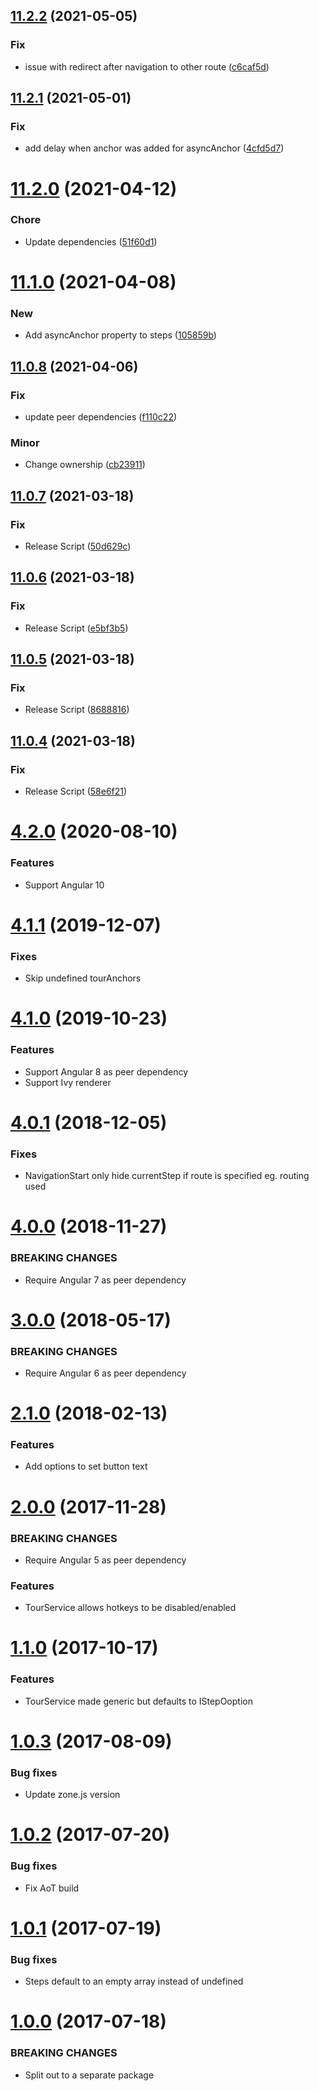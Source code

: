 ## [11.2.2](https://github.com/ngx-tour/ngx-tour-core/compare/v11.2.1...v11.2.2) (2021-05-05)


### Fix

* issue with redirect after navigation to other route ([c6caf5d](https://github.com/ngx-tour/ngx-tour-core/commit/c6caf5d17143876871dbbbf87e846cb661a11893))

## [11.2.1](https://github.com/ngx-tour/ngx-tour-core/compare/v11.2.0...v11.2.1) (2021-05-01)


### Fix

* add delay when anchor was added for asyncAnchor ([4cfd5d7](https://github.com/ngx-tour/ngx-tour-core/commit/4cfd5d7cb26b1653a0eea860b02f1692ba0022ef))

# [11.2.0](https://github.com/ngx-tour/ngx-tour-core/compare/v11.1.0...v11.2.0) (2021-04-12)


### Chore

* Update dependencies ([51f60d1](https://github.com/ngx-tour/ngx-tour-core/commit/51f60d19cfa9e47ad530692ae3c4e45e3ab13361))

# [11.1.0](https://github.com/ngx-tour/ngx-tour-core/compare/v11.0.8...v11.1.0) (2021-04-08)


### New

* Add asyncAnchor property to steps ([105859b](https://github.com/ngx-tour/ngx-tour-core/commit/105859bc4e8d54b47e9cb2133729a4b4207b91f0))

## [11.0.8](https://github.com/ngx-tour/ngx-tour-core/compare/v11.0.7...v11.0.8) (2021-04-06)

### Fix

- update peer dependencies ([f110c22](https://github.com/ngx-tour/ngx-tour-core/commit/f110c2238a71390b35c33ee4a173dbbd65af33f1))

### Minor

- Change ownership ([cb23911](https://github.com/ngx-tour/ngx-tour-core/commit/cb239115ca4c87370a2b502c0dbf3c89e4db8b4a))

## [11.0.7](https://github.com/ngx-tour/ngx-tour-core/compare/v11.0.6...v11.0.7) (2021-03-18)

### Fix

- Release Script ([50d629c](https://github.com/ngx-tour/ngx-tour-core/commit/50d629cb8cd94a59ec6074597a0fa0ea3671f7ef))

## [11.0.6](https://github.com/ngx-tour/ngx-tour-core/compare/v11.0.5...v11.0.6) (2021-03-18)

### Fix

- Release Script ([e5bf3b5](https://github.com/ngx-tour/ngx-tour-core/commit/e5bf3b5c9c642939998b5b849342c4095e75b5d1))

## [11.0.5](https://github.com/ngx-tour/ngx-tour-core/compare/v11.0.4...v11.0.5) (2021-03-18)

### Fix

- Release Script ([8688816](https://github.com/ngx-tour/ngx-tour-core/commit/86888168b33c2277dbd6f96bc759f2e94251b860))

## [11.0.4](https://github.com/ngx-tour/ngx-tour-core/compare/v11.0.3...v11.0.4) (2021-03-18)

### Fix

- Release Script ([58e6f21](https://github.com/ngx-tour/ngx-tour-core/commit/58e6f2150d13b77ce47f2889998cbf829c75c809))

<a name="4.2.0"></a>

# [4.2.0](https://github.com/isaacplmann/ngx-tour) (2020-08-10)

### Features

- Support Angular 10

<a name="4.1.1"></a>

# [4.1.1](https://github.com/isaacplmann/ngx-tour) (2019-12-07)

### Fixes

- Skip undefined tourAnchors

<a name="4.1.0"></a>

# [4.1.0](https://github.com/isaacplmann/ngx-tour) (2019-10-23)

### Features

- Support Angular 8 as peer dependency
- Support Ivy renderer

<a name="4.0.1"></a>

# [4.0.1](https://github.com/isaacplmann/ngx-tour) (2018-12-05)

### Fixes

- NavigationStart only hide currentStep if route is specified eg. routing used

<a name="4.0.0"></a>

# [4.0.0](https://github.com/isaacplmann/ngx-tour) (2018-11-27)

### BREAKING CHANGES

- Require Angular 7 as peer dependency

<a name="3.0.0"></a>

# [3.0.0](https://github.com/isaacplmann/ngx-tour) (2018-05-17)

### BREAKING CHANGES

- Require Angular 6 as peer dependency

<a name="2.1.0"></a>

# [2.1.0](https://github.com/isaacplmann/ngx-tour) (2018-02-13)

### Features

- Add options to set button text

<a name="2.0.0"></a>

# [2.0.0](https://github.com/isaacplmann/ngx-tour) (2017-11-28)

### BREAKING CHANGES

- Require Angular 5 as peer dependency

### Features

- TourService allows hotkeys to be disabled/enabled

<a name="1.1.0"></a>

# [1.1.0](https://github.com/isaacplmann/ngx-tour) (2017-10-17)

### Features

- TourService made generic but defaults to IStepOoption

<a name="1.0.3"></a>

# [1.0.3](https://github.com/isaacplmann/ngx-tour) (2017-08-09)

### Bug fixes

- Update zone.js version

<a name="1.0.2"></a>

# [1.0.2](https://github.com/isaacplmann/ngx-tour) (2017-07-20)

### Bug fixes

- Fix AoT build

<a name="1.0.1"></a>

# [1.0.1](https://github.com/isaacplmann/ngx-tour) (2017-07-19)

### Bug fixes

- Steps default to an empty array instead of undefined

<a name="1.0.0"></a>

# [1.0.0](https://github.com/isaacplmann/ngx-tour) (2017-07-18)

### BREAKING CHANGES

- Split out to a separate package
